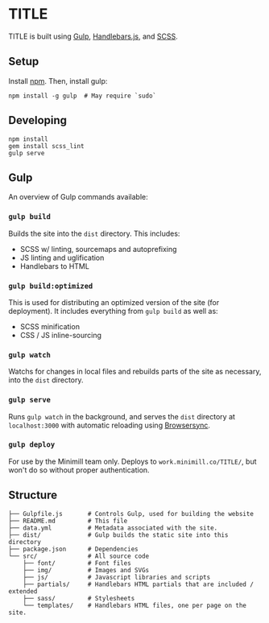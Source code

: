 TITLE
========================================

TITLE is built using [Gulp][gulp], [Handlebars.js][handlebars], and [SCSS][scss].

## Setup

Install [npm][npm-install]. Then, install gulp:

```
npm install -g gulp  # May require `sudo`
```

## Developing

```
npm install
gem install scss_lint
gulp serve
```

## Gulp

An overview of Gulp commands available:

### `gulp build`

Builds the site into the `dist` directory.  This includes:

- SCSS w/ linting, sourcemaps and autoprefixing
- JS linting and uglification
- Handlebars to HTML

### `gulp build:optimized`

This is used for distributing an optimized version of the site (for deployment).  It includes everything from `gulp build` as well as:
- SCSS minification
- CSS / JS inline-sourcing 

### `gulp watch`

Watchs for changes in local files and rebuilds parts of the site as necessary, into the `dist` directory.

### `gulp serve`

Runs `gulp watch` in the background, and serves the `dist` directory at `localhost:3000` with automatic reloading using [Browsersync][browsersync].

### `gulp deploy`

For use by the Minimill team only.  Deploys to `work.minimill.co/TITLE/`, but won't do so without proper authentication.

## Structure

```
├── Gulpfile.js       # Controls Gulp, used for building the website
├── README.md         # This file
├── data.yml          # Metadata associated with the site.
├── dist/             # Gulp builds the static site into this directory
├── package.json      # Dependencies
└── src/              # All source code
    ├── font/         # Font files
    ├── img/          # Images and SVGs
    ├── js/           # Javascript libraries and scripts
    ├── partials/     # Handlebars HTML partials that are included / extended
    ├── sass/         # Stylesheets
    └── templates/    # Handlebars HTML files, one per page on the site.
```

[browsersync]: http://www.browsersync.io/
[gulp]: http://gulpjs.com/
[handlebars]: http://handlebarsjs.com/
[npm-install]: https://nodejs.org/en/download/
[scss]: http://sass-lang.com/